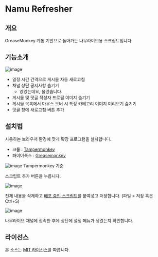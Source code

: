 # Namu Refresher

개요
----
GreaseMonkey 계통 기반으로 돌아가는 나무라이브용 스크립트입니다.

기능소개
-------
![image](https://user-images.githubusercontent.com/1362809/88638857-02c22980-d0f7-11ea-952a-378d767d6e7d.png)
* 일정 시간 간격으로 게시물 자동 새로고침
* 채널 상단 공지사항 숨기기
  * 있었는데요, 몰랐습니다.
* 게시물 및 댓글 작성자 프로필 이미지 숨기기
* 게시물 목록에서 마우스 오버 시 특정 카테고리 이미지 미리보기 숨기기
* 댓글 창에 새로고침 버튼 추가

설치법
------
사용하는 브라우저 환경에 맞게 확장 프로그램을 설치합니다.
* 크롬 : [Tampermonkey](https://chrome.google.com/webstore/detail/tampermonkey/dhdgffkkebhmkfjojejmpbldmpobfkfo?hl=ko)
* 파이어폭스 : [Greasemonkey](https://addons.mozilla.org/ko/firefox/addon/greasemonkey/)

![image](https://user-images.githubusercontent.com/1362809/88549390-351e4900-d05b-11ea-939f-73bb88d7fdb6.png)
Tampermonkey 기준

스크립트 추가 버튼을 누릅니다.

![image](https://user-images.githubusercontent.com/1362809/88549620-7dd60200-d05b-11ea-9824-656f7cdd8323.png)

전체 내용을 삭제하고 [배포 중인 스크립트](script.js)를 붙여넣고 저장합니다. (파일 > 저장 혹은 Ctrl+S)

![image](https://user-images.githubusercontent.com/1362809/88633544-1cac3e00-d0f0-11ea-9e99-4b4638ff2cfa.png)

나무라이브 채널에 접속한 후에 상단에 설정 메뉴가 생겼는지 확인합니다.

라이선스
--------
본 소스는 [MIT 라이선스](LICENSE)를 따릅니다.